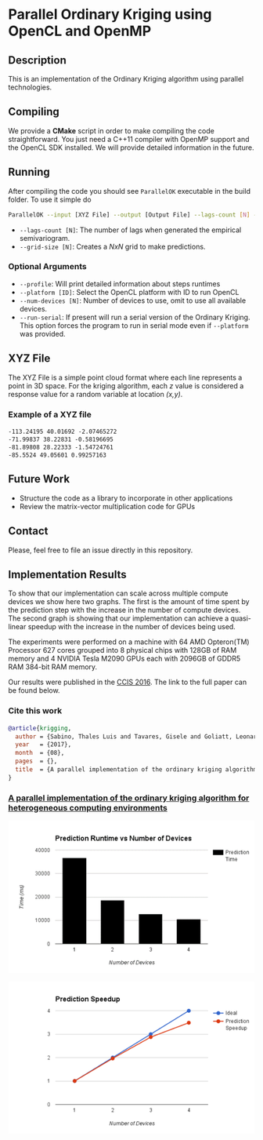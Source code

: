 # Parallel Ordinary Kriging using OpenCL and OpenMP

## Description
This is an implementation of the Ordinary Kriging algorithm using parallel technologies.

## Compiling
We provide a **CMake** script in order to make compiling the code straightforward. You just need a C++11 compiler with OpenMP support and the OpenCL SDK installed. We will provide detailed information in the future.

## Running
After compiling the code you should see `ParallelOK` executable in the build folder. To use it simple do

```bash
ParallelOK --input [XYZ File] --output [Output File] --lags-count [N] --grid-size [N]
```

- `--lags-count [N]`: The number of lags when generated the empirical semivariogram.
- `--grid-size [N]`: Creates a *NxN* grid to make predictions.

### Optional Arguments
- `--profile`: Will print detailed information about steps runtimes
- `--platform [ID]`: Select the OpenCL platform with ID to run OpenCL
- `--num-devices [N]`: Number of devices to use, omit to use all available devices.
- `--run-serial`: If present will run a serial version of the Ordinary Kriging. This option forces the program to run in serial mode even if `--platform` was provided.

## XYZ File
The XYZ File is a simple point cloud format where each line represents a point in 3D space. For the kriging algorithm, each *z* value is considered a response value for a random variable at location *(x,y)*.

### Example of a XYZ file
```
-113.24195 40.01692 -2.07465272
-71.99837 38.22831 -0.58196695
-81.89808 28.22333 -1.54724761
-85.5524 49.05601 0.99257163
```

## Future Work
- Structure the code as a library to incorporate in other applications
- Review the matrix-vector multiplication code for GPUs

## Contact
Please, feel free to file an issue directly in this repository.

## Implementation Results

To show that our implementation can scale across multiple compute devices we show here two graphs. The first is the amount of time spent by the prediction step with the increase in the number of compute devices. The second graph is showing that our implementation can achieve a quasi-linear speedup with the increase in the number of devices being used. 

The experiments were performed on a machine with 64 AMD Opteron(TM) Processor 627 cores grouped into 8 physical chips with 128GB of RAM memory and 4 NVIDIA Tesla M2090 GPUs each with 2096GB of GDDR5 RAM 384-bit RAM memory. 

Our results were published in the [CCIS 2016](http://www.epacis.net/ccis2016/en/index.php). The link to the full paper can be found below.

### Cite this work

```bibtex
@article{krigging,
  author = {Sabino, Thales Luis and Tavares, Gisele and Goliatt, Leonardo and Lobosco, Marcelo and Chaves, Filipe and Santos, Rodrigo},
  year   = {2017},
  month  = {08},
  pages  = {},
  title  = {A parallel implementation of the ordinary kriging algorithm for heterogeneous computing environments}
}
```

### [A parallel implementation of the ordinary kriging algorithm for heterogeneous computing environments](http://epacis.net/jcis/PDF_JCIS/JCIS11-art.0131.pdf)

![Prediction Runtimes](Figures/PredRuntime.png)

![Prediction Speedups](Figures/PredSpeedup.png)

